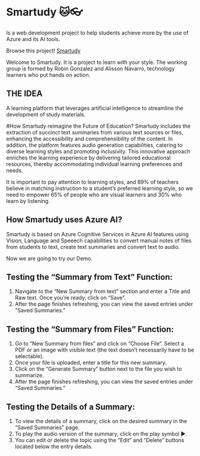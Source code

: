 # Smartudy 🐱👓

Is a web development project to help students achieve more by the use of Azure and its AI tools.

Browse this project! [Smartudy](https://http://smartudy.online/)

Welcome to Smartudy. It is a project to learn with your style. The working group is formed by Robin Gonzalez and Alisson Navarro, technology learners who put hands on action. 




## THE IDEA

A learning platform that leverages artificial intelligence to streamline the development of study materials. 

#How Smartudy reimagine the Future of Education?
Smartudy includes the extraction of succinct text summaries from various text sources or files, enhancing the accessibility and comprehensibility of the content.
In addition, the platform features audio generation capabilities, catering to diverse learning styles and promoting inclusivity. 
This innovative approach enriches the learning experience by delivering tailored educational resources, thereby accommodating individual learning preferences and needs.

It is important to pay attention to learning styles, and 89% of teachers believe in matching instruction to a student’s preferred learning style, so we need to empower 65% of people who are visual learners and 30% who learn by listening. 

## How Smartudy uses Azure AI?
Smartudy is based on Azure Cognitive Services in Azure AI features using Vision, Language and Speeech capabilities to convert manual notes of files from students to text, create text summaries and convert text to audio. 

Now we are going to try our Demo.

## Testing the “Summary from Text” Function:
1.	Navigate to the “New Summary from text” section and enter a Title and Raw text. Once you’re ready, click on “Save”.
2.	After the page finishes refreshing, you can view the saved entries under “Saved Summaries.”
## Testing the “Summary from Files” Function:
1.	Go to “New Summary from files” and click on “Choose File”. Select a PDF or an image with visible text (the text doesn’t necessarily have to be selectable).
2.	Once your file is uploaded, enter a title for this new summary.
3.	Click on the “Generate Summary” button next to the file you wish to summarize.
4.	After the page finishes refreshing, you can view the saved entries under “Saved Summaries.”
## Testing the Details of a Summary:
1.	To view the details of a summary, click on the desired summary in the “Saved Summaries” page.
2.	To play the audio version of the summary, click on the play symbol :arrow_forward:.
3.	You can edit or delete the topic using the “Edit” and “Delete” buttons located below the entry details.
